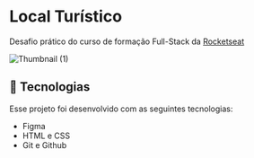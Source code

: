 # Local Turístico
Desafio prático do curso de formação Full-Stack da <a href="https://www.rocketseat.com.br/">Rocketseat</a>

![Thumbnail (1)](https://github.com/user-attachments/assets/9ef4491c-b2f5-40cb-83a8-7321a4666bc9)

## 🚀 Tecnologias
Esse projeto foi desenvolvido com as seguintes tecnologias:

- Figma
- HTML e CSS
- Git e Github
